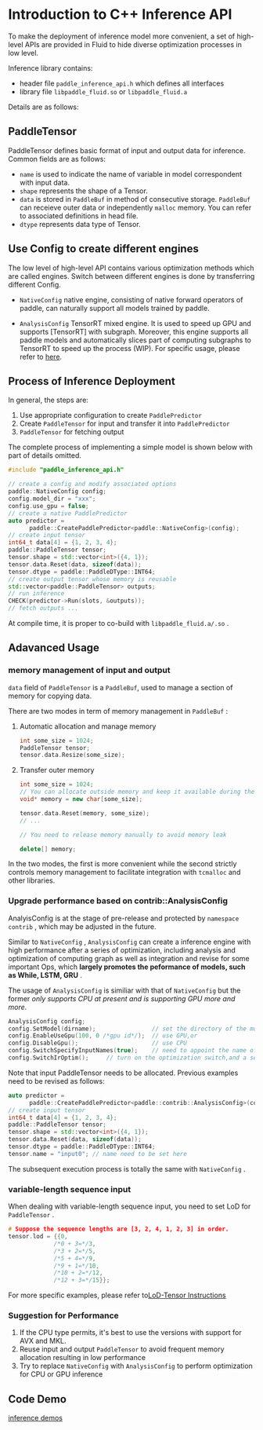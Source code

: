 # Introduction to C++ Inference API

To make the deployment of inference model more convenient, a set of high-level APIs are provided in Fluid to hide diverse optimization processes in low level.

Inference library contains:

- header file `paddle_inference_api.h` which defines all interfaces
- library file `libpaddle_fluid.so` or `libpaddle_fluid.a`

Details are as follows:

## PaddleTensor

PaddleTensor defines basic format of input and output data for inference. Common fields are as follows:

- `name` is used to indicate the name of variable in model correspondent with input data.
- `shape` represents the shape of a Tensor.
- `data`  is stored in `PaddleBuf` in method of consecutive storage. `PaddleBuf` can receieve outer data or independently `malloc` memory. You can refer to associated definitions in head file.
- `dtype` represents data type of Tensor.

## Use Config to create different engines

The low level of high-level API contains various optimization methods which are called engines. Switch between different engines is done by transferring different Config.

- `NativeConfig` native engine, consisting of native forward operators of paddle, can naturally support all models trained by paddle.

- `AnalysisConfig` TensorRT mixed engine. It is used to speed up GPU and supports [TensorRT] with subgraph. Moreover, this engine supports all paddle models and automatically slices part of computing subgraphs to TensorRT to speed up the process (WIP). For specific usage, please refer to [here](http://paddlepaddle.org/documentation/docs/zh/1.1/user_guides/howto/inference/paddle_tensorrt_infer.html).


## Process of Inference Deployment

In general, the steps are:

1. Use appropriate configuration to create `PaddlePredictor`
2. Create `PaddleTensor` for input and transfer it into `PaddlePredictor` 
3. `PaddleTensor` for fetching output 

The complete process of implementing a simple model is shown below with part of details omitted.

```c++
#include "paddle_inference_api.h"

// create a config and modify associated options
paddle::NativeConfig config;
config.model_dir = "xxx";
config.use_gpu = false;
// create a native PaddlePredictor
auto predictor =
      paddle::CreatePaddlePredictor<paddle::NativeConfig>(config);
// create input tensor
int64_t data[4] = {1, 2, 3, 4};
paddle::PaddleTensor tensor;
tensor.shape = std::vector<int>({4, 1});
tensor.data.Reset(data, sizeof(data));
tensor.dtype = paddle::PaddleDType::INT64;
// create output tensor whose memory is reusable
std::vector<paddle::PaddleTensor> outputs;
// run inference
CHECK(predictor->Run(slots, &outputs));
// fetch outputs ...
```

At compile time, it is proper to co-build with `libpaddle_fluid.a/.so` . 



## Adavanced Usage

### memory management of input and output
 `data` field of `PaddleTensor` is a `PaddleBuf`, used to manage a section of memory for copying data.

There are two modes in term of memory management in `PaddleBuf` :

1. Automatic allocation and manage memory
    
    ```c++
    int some_size = 1024;
    PaddleTensor tensor;
    tensor.data.Resize(some_size);
    ```

2. Transfer outer memory

    ```c++
    int some_size = 1024;
    // You can allocate outside memory and keep it available during the usage of PaddleTensor
    void* memory = new char[some_size]; 
    
    tensor.data.Reset(memory, some_size);
    // ...
    
    // You need to release memory manually to avoid memory leak
    
    delete[] memory;
    ```

In the two modes, the first is more convenient while the second strictly controls memory management to facilitate integration with `tcmalloc` and other libraries.
 
### Upgrade performance based on contrib::AnalysisConfig

AnalyisConfig is at the stage of pre-release and protected by `namespace contrib` , which may be adjusted in the future.

Similar to `NativeConfig` , `AnalysisConfig` can create a inference engine with high performance after a series of optimization, including analysis and optimization of computing graph as well as integration and revise for some important Ops, which **largely promotes the peformance of models, such as While, LSTM, GRU** .

The usage of `AnalysisConfig` is similiar with that of `NativeConfig` but the former *only supports CPU at present and is supporting GPU more and more*.

```c++
AnalysisConfig config;
config.SetModel(dirname);                // set the directory of the model
config.EnableUseGpu(100, 0 /*gpu id*/);  // use GPU,or
config.DisableGpu();                     // use CPU
config.SwitchSpecifyInputNames(true);    // need to appoint the name of your input
config.SwitchIrOptim();     // turn on the optimization switch,and a sequence of optimizations will be executed in operation                      
```

Note that input PaddleTensor needs to be allocated. Previous examples need to be revised as follows:

```c++
auto predictor =
      paddle::CreatePaddlePredictor<paddle::contrib::AnalysisConfig>(config); // it needs AnalysisConfig here
// create input tensor
int64_t data[4] = {1, 2, 3, 4};
paddle::PaddleTensor tensor;
tensor.shape = std::vector<int>({4, 1});
tensor.data.Reset(data, sizeof(data));
tensor.dtype = paddle::PaddleDType::INT64;
tensor.name = "input0"; // name need to be set here
```

The subsequent execution process is totally the same with `NativeConfig` .
	
### variable-length sequence input
When dealing with variable-length sequence input, you need to set LoD for `PaddleTensor` .
	
``` c++
# Suppose the sequence lengths are [3, 2, 4, 1, 2, 3] in order.
tensor.lod = {{0,
	         /*0 + 3=*/3,
	         /*3 + 2=*/5,
	         /*5 + 4=*/9,
	         /*9 + 1=*/10,
	         /*10 + 2=*/12,
	         /*12 + 3=*/15}};
```
	
For more specific examples, please refer to[LoD-Tensor Instructions](../../../user_guides/howto/basic_concept/lod_tensor_en.html)
	
### Suggestion for Performance

1. If the CPU type permits, it's best to use the versions with support for AVX and MKL.
2. Reuse input and output `PaddleTensor` to avoid frequent memory allocation resulting in low performance
3. Try to replace `NativeConfig` with `AnalysisConfig` to perform optimization for CPU or GPU inference 

## Code Demo

[inference demos](https://github.com/PaddlePaddle/Paddle/tree/develop/paddle/fluid/inference/api/demo_ci)
